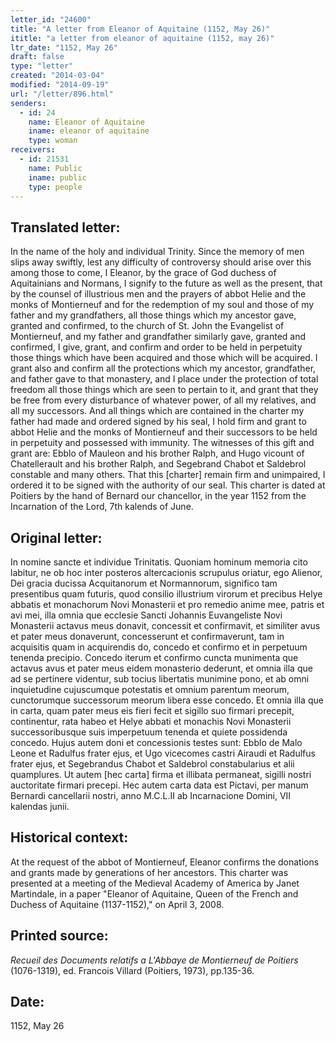 ```yaml
---
letter_id: "24600"
title: "A letter from Eleanor of Aquitaine (1152, May 26)"
ititle: "a letter from eleanor of aquitaine (1152, may 26)"
ltr_date: "1152, May 26"
draft: false
type: "letter"
created: "2014-03-04"
modified: "2014-09-19"
url: "/letter/896.html"
senders:
  - id: 24
    name: Eleanor of Aquitaine
    iname: eleanor of aquitaine
    type: woman
receivers:
  - id: 21531
    name: Public
    iname: public
    type: people
---
```

<h2> Translated letter:</h2>In the name of the holy and individual Trinity.  Since the memory of men slips away swiftly, lest any difficulty of controversy should arise over this among those to come, I Eleanor, by the grace of God duchess of Aquitainians and Normans, I signify to the future as well as the present, that by the counsel of illustrious men and the prayers of abbot Helie and the monks of Montierneuf and for the redemption of my soul and those of my father and my grandfathers, all those things which my ancestor gave, granted and confirmed, to the church of St. John the Evangelist of Montierneuf, and my father and grandfather similarly gave, granted and confirmed, I give, grant, and confirm and order to be held in perpetuity those things which have been acquired and those which will be acquired.  I grant also and confirm all the protections which my ancestor, grandfather, and father gave to that monastery, and I place under the protection of total freedom all those things which are seen to pertain to it, and grant that they be free from every disturbance of whatever power, of all my relatives, and all my successors.  And all things which are contained in the charter my father had made and ordered signed by his seal, I hold firm and grant to abbot Helie and the monks of Montierneuf and their successors to be held in perpetuity and possessed with immunity.
The witnesses of this gift and grant are:
Ebblo of Mauleon and his brother Ralph, and Hugo vicount of Chatellerault and his brother Ralph, and Segebrand Chabot et Saldebrol constable and many others.
That this [charter] remain firm and unimpaired, I ordered it to be signed with the authority of our seal.
This charter is dated at Poitiers by the hand of Bernard our chancellor, in the year 1152 from the Incarnation of the Lord, 7th kalends of June.
<h2 class="mt-4"> Original letter:</h2>In nomine sancte et individue Trinitatis.  Quoniam hominum memoria cito labitur, ne ob hoc inter posteros altercacionis scrupulus oriatur, ego Alienor, Dei gracia ducissa Acquitanorum et Normannorum, significo tam presentibus quam futuris, quod consilio illustrium virorum et precibus Helye abbatis et monachorum Novi Monasterii et pro remedio anime mee, patris et avi mei, illa omnia que ecclesie Sancti Johannis Euvangeliste Novi Monasterii actavus meus donavit, concessit et confirmavit, et similiter avus et pater meus donaverunt, concesserunt et confirmaverunt, tam in acquisitis quam in acquirendis do, concedo et confirmo et in perpetuum tenenda precipio.  Concedo iterum et confirmo cuncta munimenta que actavus avus et pater meus eidem monasterio dederunt, et omnia illa que ad se pertinere videntur, sub tocius libertatis munimine pono, et ab omni inquietudine cujuscumque potestatis et omnium parentum meorum, cunctorumque successorum meorum libera esse concedo.  Et omnia illa que in carta, quam pater meus eis fieri fecit et sigillo suo firmari precepit, continentur, rata habeo et Helye abbati et monachis Novi Monasterii successoribusque suis imperpetuum tenenda et quiete possidenda concedo.  Hujus autem doni et concessionis testes sunt:  Ebblo de Malo Leone et Radulfus frater ejus, et Ugo vicecomes castri Airaudi et Radulfus frater ejus, et Segebrandus Chabot et Saldebrol constabularius et alii quamplures.  Ut autem [hec carta] firma et illibata permaneat, sigilli nostri auctoritate firmari precepi.  Hec autem carta data est Pictavi, per manum Bernardi cancellarii nostri, anno M.C.L.II ab Incarnacione Domini, VII kalendas junii.
<h2 class="mt-4"> Historical context:</h2>At the request of the abbot of Montierneuf, Eleanor confirms the donations and grants made by generations of her ancestors.
This charter was presented at a meeting of the Medieval Academy of America by Janet Martindale, in a paper "Eleanor of Aquitaine, Queen of the French and Duchess of Aquitaine (1137-1152)," on April 3, 2008.
<h2 class="mt-4"> Printed source:</h2><p><em>Recueil des Documents relatifs a L'Abbaye de Montierneuf de Poitiers</em> (1076-1319), ed. Francois Villard (Poitiers, 1973), pp.135-36.</p><h2 class="mt-4"> Date:</h2>1152, May 26